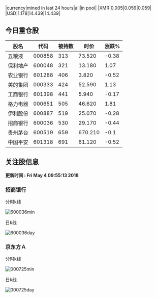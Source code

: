 |currency|mined in last 24 hours|all|in pool|
|XMR|0.005|0.059|0.059|
|USD|1.178|14.439|14.439|

## 今日重仓股 

|股名|代码|被持数|时价|涨跌%|
|---|---|---|---|---|
|五粮液|000858|313|73.520|-0.38|
|保利地产|600048|321|13.180|1.07|
|农业银行|601288|406|3.820|-0.52|
|美的集团|000333|424|52.590|1.13|
|工商银行|601398|441|5.940|-0.17|
|格力电器|000651|505|46.620|1.81|
|伊利股份|600887|519|25.070|-0.28|
|招商银行|600036|530|29.170|-0.44|
|贵州茅台|600519|659|670.210|-0.1|
|中国平安|601318|691|61.120|-0.52|

## 关注股信息
**更新时间 : Fri May  4 09:55:13 2018**
### 招商银行 
分时k线

![600036min](http://image.sinajs.cn/newchart/min/n/sh600036.gif)

日k线

![600036day](http://image.sinajs.cn/newchart/daily/n/sh600036.gif)

### 京东方Ａ 
分时k线

![000725min](http://image.sinajs.cn/newchart/min/n/sz000725.gif)

日k线

![000725day](http://image.sinajs.cn/newchart/daily/n/sz000725.gif)
